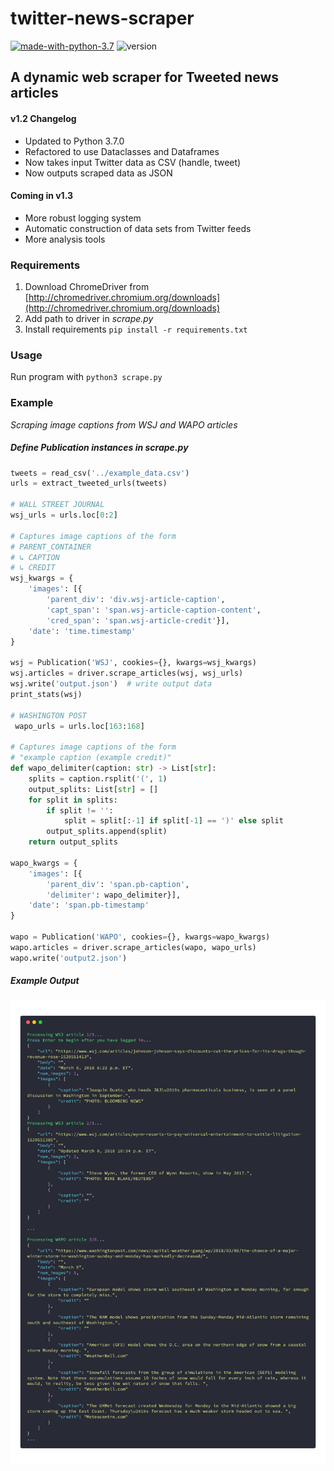 # twitter-news-scraper
[![made-with-python-3.7](https://img.shields.io/badge/Made%20with-Python%203.7-1CABE2.svg)](https://www.python.org/) ![version](https://img.shields.io/badge/version-1.2-brightgreen.svg)

## A dynamic web scraper for Tweeted news articles

#### v1.2 Changelog
* Updated to Python 3.7.0
* Refactored to use Dataclasses and Dataframes
* Now takes input Twitter data as CSV (handle, tweet)
* Now outputs scraped data as JSON 

#### Coming in v1.3
* More robust logging system 
* Automatic construction of data sets from Twitter feeds
* More analysis tools

### Requirements
1. Download ChromeDriver from [http://chromedriver.chromium.org/downloads](http://chromedriver.chromium.org/downloads)
2. Add path to driver in _scrape.py_
3. Install requirements `pip install -r requirements.txt`

### Usage
Run program with `python3 scrape.py`

### Example

_Scraping image captions from WSJ and WAPO articles_

##### Define Publication instances in _scrape.py_
```python
tweets = read_csv('../example_data.csv')
urls = extract_tweeted_urls(tweets)

# WALL STREET JOURNAL
wsj_urls = urls.loc[0:2]

# Captures image captions of the form
# PARENT_CONTAINER
# ↳ CAPTION
# ↳ CREDIT
wsj_kwargs = {
    'images': [{
        'parent_div': 'div.wsj-article-caption',
        'capt_span': 'span.wsj-article-caption-content',
        'cred_span': 'span.wsj-article-credit'}],
    'date': 'time.timestamp'
}

wsj = Publication('WSJ', cookies={}, kwargs=wsj_kwargs)
wsj.articles = driver.scrape_articles(wsj, wsj_urls)
wsj.write('output.json')  # write output data
print_stats(wsj)

# WASHINGTON POST
 wapo_urls = urls.loc[163:168]

# Captures image captions of the form
# "example caption (example credit)"
def wapo_delimiter(caption: str) -> List[str]:
    splits = caption.rsplit('(', 1)
    output_splits: List[str] = []
    for split in splits:
        if split != '':
            split = split[:-1] if split[-1] == ')' else split
        output_splits.append(split)
    return output_splits

wapo_kwargs = {
    'images': [{
        'parent_div': 'span.pb-caption',
        'delimiter': wapo_delimiter}],
    'date': 'span.pb-timestamp'
}

wapo = Publication('WAPO', cookies={}, kwargs=wapo_kwargs)
wapo.articles = driver.scrape_articles(wapo, wapo_urls)
wapo.write('output2.json')
```

##### Example Output
![carbon](carbon.png)